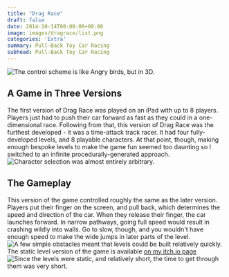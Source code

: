 ```yaml
---
title: "Drag Race"
draft: false
date: 2014-10-14T00:00:00+00:00
image: images/dragrace/list.png
categories: 'Extra'
summary: Pull-Back Toy Car Racing
subhead: Pull-Back Toy Car Racing
---
```

![The control scheme is like Angry birds, but in 3D.](../../images/dragrace/indicator.jpg)
## A Game in Three Versions
The first version of Drag Race was played on an iPad with up to 8 players. Players just had to push their car forward as fast as they could in a one-dimensional race. Following from that, this version of Drag Race was the furthest developed - it was a time-attack track racer. It had four fully-developed levels, and 8 playable characters. At that point, though, making enough bespoke levels to make the game fun seemed too daunting so I switched to an infinite procedurally-generated approach.
![Character selection was almost entirely arbitrary.](../../images/dragrace/characterselection.png)
## The Gameplay
This version of the game controlled roughly the same as the later version. Players put their finger on the screen, and pull back, which determines the speed and direction of the car. When they release their finger, the car launches forward. In narrow pathways, going full speed would result in crashing wildly into walls. Go to slow, though, and you wouldn't have enough speed to make the wide jumps in later parts of the level.
![A few simple obstacles meant that levels could be built relatively quickly.](../../images/dragrace/missedjump.jpg)
The static level version of the game is available [on my itch.io page](https://realtalk.itch.io/drag-race)
![Since the levels were static, and relatively short, the time to get through them was very short.](../../images/dragrace/trackselection.png)